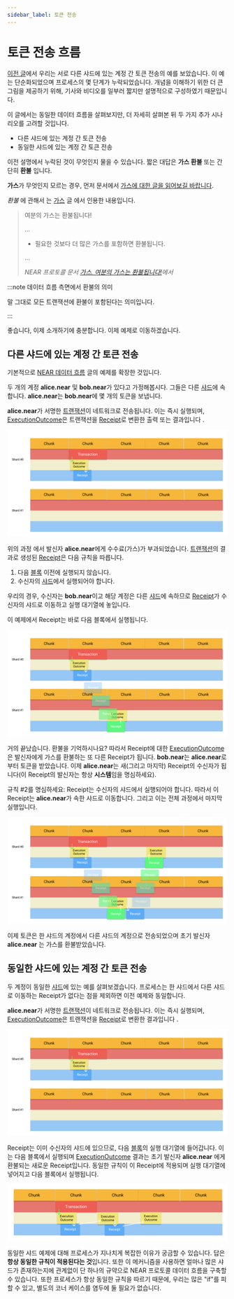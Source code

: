 ```yaml
---
sidebar_label: 토큰 전송
---
```


# 토큰 전송 흐름

[이전 글](near-data-flow.md)에서 우리는 서로 다른 샤드에 있는 계정 간 토큰 전송의 예를 보았습니다. 이 예는 단순화되었으며 프로세스의 몇 단계가 누락되었습니다. 개념을 이해하기 위한 더 큰 그림을 제공하기 위해, 기사와 비디오를 일부러 짧지만 설명적으로 구성하였기 때문입니다.

이 글에서는 동일한 데이터 흐름을 살펴보지만, 더 자세히 살펴본 뒤 두 가지 추가 시나리오를 고려할 것입니다.

- 다른 샤드에 있는 계정 간 토큰 전송
- 동일한 샤드에 있는 계정 간 토큰 전송

이전 설명에서 누락된 것이 무엇인지 물을 수 있습니다. 짧은 대답은 **가스 환불** 또는 간단히 **환불** 입니다.

**가스**가 무엇인지 모르는 경우, 먼저 문서에서 [가스에 대한 글을 읽어보길 바랍니다](https://docs.near.org/concepts/basics/transactions/gas).

*환불* 에 관해서 는 [가스](https://docs.near.org/concepts/basics/transactions/gas) 글 에서 인용한 내용입니다.


> 여분의 가스는 환불됩니다!
>
> ...
>
> - 필요한 것보다 더 많은 가스를 포함하면 환불됩니다.
>
> ...
>
> *NEAR 프로토콜 문서 [가스. 여분의 가스는 환불됩니다!](https://docs.near.org/concepts/basics/transactions/gas#attach-extra-gas-get-refunded)에서*


:::note 데이터 흐름 측면에서 환불의 의미

말 그대로 모든 트랜잭션에 환불이 포함된다는 의미입니다.



:::

좋습니다, 이제 소개하기에 충분합니다. 이제 예제로 이동하겠습니다.


## 다른 샤드에 있는 계정 간 토큰 전송

기본적으로 [NEAR 데이터 흐름](near-data-flow.md) 글의 예제를 확장한 것입니다.

두 개의 계정 **alice.near** 및 **bob.near**가 있다고 가정해봅시다. 그들은 다른 [샤드](https://near-indexers.io/docs/data-flow-and-structures/structures/shard)에 속합니다. **alice.near**는 **bob.near**에 몇 개의 토큰을 보냅니다.


**alice.near**가 서명한 [트랜잭션](https://near-indexers.io/docs/data-flow-and-structures/structures/transaction)이 네트워크로 전송됩니다. 이는 즉시 실행되며, [ExecutionOutcome](https://near-indexers.io/docs/data-flow-and-structures/structures/execution_outcome)은 트랜잭션을 [Receipt](https://near-indexers.io/docs/data-flow-and-structures/structures/receipt)로 변환한 출력 또는 결과입니다 .

![Transaction execution](/docs/flow/03-tx-outcome-receipt.png)

위의 과정 에서 발신자 **alice.near**에게 수수료(가스)가 부과되었습니다. [트랜잭션](https://near-indexers.io/docs/data-flow-and-structures/structures/transaction)의 결과로 생성된 [Receipt](https://near-indexers.io/docs/data-flow-and-structures/structures/receipt)은 다음 규칙을 따릅니다.

1. 다음 [블록](https://near-indexers.io/docs/data-flow-and-structures/structures/block) 이전에 실행되지 않습니다.
2. 수신자의 [샤드](https://near-indexers.io/docs/data-flow-and-structures/structures/shard)에서 실행되어야 합니다.

우리의 경우, 수신자는 **bob.near**이고 해당 계정은 다른 [샤드](https://near-indexers.io/docs/data-flow-and-structures/structures/shard)에 속하므로 [Receipt](https://near-indexers.io/docs/data-flow-and-structures/structures/receipt)가 수신자의 샤드로 이동하고 실행 대기열에 놓입니다.

이 예제에서 Receipt는 바로 다음 블록에서 실행됩니다.

![The Receipt is executed in the next Block](/docs/flow/04-send-nears-flow.png)

거의 끝났습니다. 환불을 기억하시나요? 따라서 Receipt에 대한 [ExecutionOutcome](https://near-indexers.io/docs/data-flow-and-structures/structures/execution_outcome)은 발신자에게 가스를 환불하는 또 다른 Receipt가 됩니다. **bob.near**는 **alice.near**로부터 토큰을 받았습니다. 이제 **alice.near**는 새(그리고 마지막) Receipt의 수신자가 됩니다(이 Receipt의 발신자는 항상 **시스템**임을 명심하세요).

규칙 #2를 명심하세요: Receipt는 수신자의 샤드에서 실행되어야 합니다. 따라서 이 Receipt는 **alice.near**가 속한 샤드로 이동합니다. 그리고 이는 전체 과정에서 마지막 실행입니다.

![Complete scheme of Token transfer between the accounts from different Shards](/docs/flow-token-transfer/01-diff-shards-complete.png)

이제 토큰은 한 샤드의 계정에서 다른 샤드의 계정으로 전송되었으며 초기 발신자 **alice.near** 는 가스를 환불받았습니다.

## 동일한 샤드에 있는 계정 간 토큰 전송

두 계정이 동일한 [샤드](https://near-indexers.io/docs/data-flow-and-structures/structures/shard)에 있는 예를 살펴보겠습니다. 프로세스는 한 샤드에서 다른 샤드로 이동하는 Receipt가 없다는 점을 제외하면 이전 예제와 동일합니다.

**alice.near**가 서명한 [트랜잭션](https://near-indexers.io/docs/data-flow-and-structures/structures/transaction)이 네트워크로 전송됩니다. 이는 즉시 실행되며, [ExecutionOutcome](https://near-indexers.io/docs/data-flow-and-structures/structures/execution_outcome)은 트랜잭션을 [Receipt](https://near-indexers.io/docs/data-flow-and-structures/structures/receipt)로 변환한 결과입니다 .


![Transaction execution](/docs/flow/03-tx-outcome-receipt.png)

Receipt는 이미 수신자의 샤드에 있으므로, 다음 [블록](https://near-indexers.io/docs/data-flow-and-structures/structures/block)의 실행 대기열에 들어갑니다. 이는 다음 블록에서 실행되며 [ExecutionOutcome](https://near-indexers.io/docs/data-flow-and-structures/structures/execution_outcome) 결과는 초기 발신자 **alice.near** 에게 환불되는 새로운 Receipt입니다. 동일한 규칙이 이 Receipt에 적용되며 실행 대기열에 넣어지고 다음 블록에서 실행됩니다.

![Complete scheme of Token transfer between the account from the same Shards](/docs/flow-token-transfer/02-same-shard-complete.png)

동일한 샤드 예제에 대해 프로세스가 지나치게 복잡한 이유가 궁금할 수 있습니다. 답은 **항상 동일한 규칙이 적용된다는 것**입니다. 또한 이 메커니즘을 사용하면 얼마나 많은 샤드가 존재하는지에 관계없이 단 하나의 규약으로 NEAR 프로토콜 데이터 흐름을 구축할 수 있습니다. 또한 프로세스가 항상 동일한 규칙을 따르기 때문에, 우리는 많은 "if"를 피할 수 있고, 별도의 코너 케이스를 염두에 둘 필요가 없습니다.

